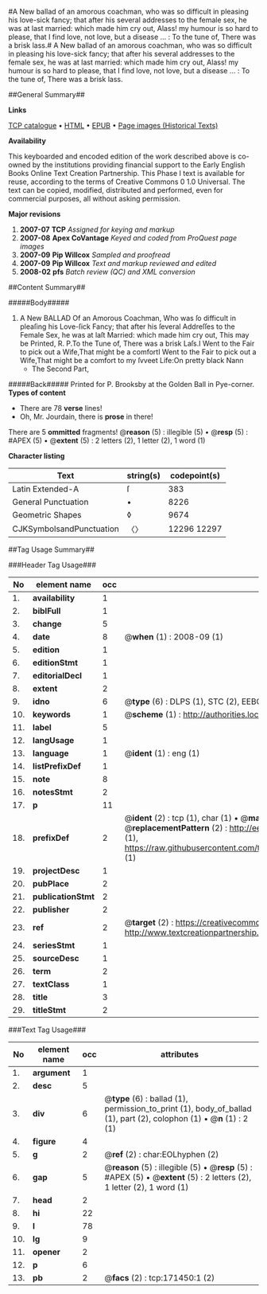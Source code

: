 #A New ballad of an amorous coachman, who was so difficult in pleasing his love-sick fancy; that after his several addresses to the female sex, he was at last married: which made him cry out, Alass! my humour is so hard to please, that I find love, not love, but a disease ... : To the tune of, There was a brisk lass.#
A New ballad of an amorous coachman, who was so difficult in pleasing his love-sick fancy; that after his several addresses to the female sex, he was at last married: which made him cry out, Alass! my humour is so hard to please, that I find love, not love, but a disease ... : To the tune of, There was a brisk lass.

##General Summary##

**Links**

[TCP catalogue](http://www.ota.ox.ac.uk/tcp/)  • 
[HTML](http://tei.it.ox.ac.uk/tcp/Texts-HTML/free/A89/A89942.html)  • 
[EPUB](http://tei.it.ox.ac.uk/tcp/Texts-EPUB/free/A89/A89942.epub) • 
[Page images (Historical Texts)](https://data.historicaltexts.jisc.ac.uk/view?pubId=eebo-45097870e&pageId=eebo-45097870e-171450-1)

**Availability**

This keyboarded and encoded edition of the
	       work described above is co-owned by the institutions
	       providing financial support to the Early English Books
	       Online Text Creation Partnership. This Phase I text is
	       available for reuse, according to the terms of Creative
	       Commons 0 1.0 Universal. The text can be copied,
	       modified, distributed and performed, even for
	       commercial purposes, all without asking permission.

**Major revisions**

1. __2007-07__ __TCP__ *Assigned for keying and markup*
1. __2007-08__ __Apex CoVantage__ *Keyed and coded from ProQuest page images*
1. __2007-09__ __Pip Willcox__ *Sampled and proofread*
1. __2007-09__ __Pip Willcox__ *Text and markup reviewed and edited*
1. __2008-02__ __pfs__ *Batch review (QC) and XML conversion*

##Content Summary##

#####Body#####

1. A New BALLAD Of an Amorous Coachman, Who was ſo difficult in pleaſing his Love-ſick Fancy; that after his ſeveral Addreſſes to the Female Sex, he was at laſt Married: which made him cry out,
This may be Printed, R. P.To the Tune of, There was a brisk Laſs.I Went to the Fair to pick out a Wife,That might be a comfortI Went to the Fair to pick out a Wife,That might be a comfort to my ſvveet Life:On pretty black Nann
      * The Second Part,

#####Back#####
Printed for P. Brooksby at the Golden Ball in Pye-corner.
**Types of content**

  * There are 78 **verse** lines!
  * Oh, Mr. Jourdain, there is **prose** in there!

There are 5 **ommitted** fragments! 
 @__reason__ (5) : illegible (5)  •  @__resp__ (5) : #APEX (5)  •  @__extent__ (5) : 2 letters (2), 1 letter (2), 1 word (1)

**Character listing**


|Text|string(s)|codepoint(s)|
|---|---|---|
|Latin Extended-A|ſ|383|
|General Punctuation|•|8226|
|Geometric Shapes|◊|9674|
|CJKSymbolsandPunctuation|〈〉|12296 12297|

##Tag Usage Summary##

###Header Tag Usage###

|No|element name|occ|attributes|
|---|---|---|---|
|1.|__availability__|1||
|2.|__biblFull__|1||
|3.|__change__|5||
|4.|__date__|8| @__when__ (1) : 2008-09 (1)|
|5.|__edition__|1||
|6.|__editionStmt__|1||
|7.|__editorialDecl__|1||
|8.|__extent__|2||
|9.|__idno__|6| @__type__ (6) : DLPS (1), STC (2), EEBO-CITATION (1), OCLC (1), VID (1)|
|10.|__keywords__|1| @__scheme__ (1) : http://authorities.loc.gov/ (1)|
|11.|__label__|5||
|12.|__langUsage__|1||
|13.|__language__|1| @__ident__ (1) : eng (1)|
|14.|__listPrefixDef__|1||
|15.|__note__|8||
|16.|__notesStmt__|2||
|17.|__p__|11||
|18.|__prefixDef__|2| @__ident__ (2) : tcp (1), char (1)  •  @__matchPattern__ (2) : ([0-9\-]+):([0-9IVX]+) (1), (.+) (1)  •  @__replacementPattern__ (2) : http://eebo.chadwyck.com/downloadtiff?vid=$1&page=$2 (1), https://raw.githubusercontent.com/textcreationpartnership/Texts/master/tcpchars.xml#$1 (1)|
|19.|__projectDesc__|1||
|20.|__pubPlace__|2||
|21.|__publicationStmt__|2||
|22.|__publisher__|2||
|23.|__ref__|2| @__target__ (2) : https://creativecommons.org/publicdomain/zero/1.0/ (1), http://www.textcreationpartnership.org/docs/. (1)|
|24.|__seriesStmt__|1||
|25.|__sourceDesc__|1||
|26.|__term__|2||
|27.|__textClass__|1||
|28.|__title__|3||
|29.|__titleStmt__|2||


###Text Tag Usage###

|No|element name|occ|attributes|
|---|---|---|---|
|1.|__argument__|1||
|2.|__desc__|5||
|3.|__div__|6| @__type__ (6) : ballad (1), permission_to_print (1), body_of_ballad (1), part (2), colophon (1)  •  @__n__ (1) : 2 (1)|
|4.|__figure__|4||
|5.|__g__|2| @__ref__ (2) : char:EOLhyphen (2)|
|6.|__gap__|5| @__reason__ (5) : illegible (5)  •  @__resp__ (5) : #APEX (5)  •  @__extent__ (5) : 2 letters (2), 1 letter (2), 1 word (1)|
|7.|__head__|2||
|8.|__hi__|22||
|9.|__l__|78||
|10.|__lg__|9||
|11.|__opener__|2||
|12.|__p__|6||
|13.|__pb__|2| @__facs__ (2) : tcp:171450:1 (2)|
